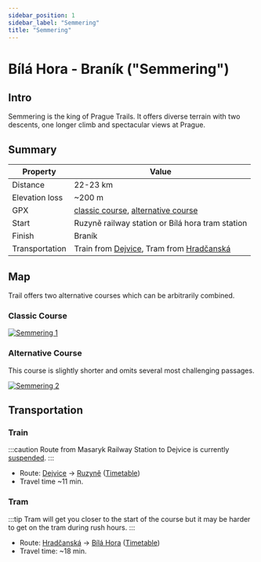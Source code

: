 ```yaml
---
sidebar_position: 1
sidebar_label: "Semmering"
title: "Semmering"
---
```


# Bílá Hora - Braník ("Semmering")

## Intro

Semmering is the king of Prague Trails. It offers diverse terrain with two descents, one longer climb and spectacular views at Prague.

## Summary

| Property | Value |
| --- | --- |
| Distance | 22-23 km |
| Elevation loss | ~200 m |
| GPX | [classic course](/gpx/semmering-1.gpx), [alternative course](/gpx/semmering-2.gpx) |
| Start | Ruzyně railway station or Bílá hora tram station |
| Finish | Braník |
| Transportation | Train from [Dejvice](https://idos.idnes.cz/vlakyautobusymhdvse/spojeni/vysledky/?f=Praha-Dejvice&fc=100003&t=Praha-Ruzyn%C4%9B&tc=100003&direct=true&af=true&fcs=3), Tram from [Hradčanská](https://idos.idnes.cz/vlakyautobusymhdvse/spojeni/vysledky/?f=Hrad%C4%8Dansk%C3%A1&fc=301003&t=Praha,,B%C3%ADl%C3%A1%20Hora&tc=200003&direct=true) |

## Map

Trail offers two alternative courses which can be arbitrarily combined.

### Classic Course

[![Semmering 1][semmering-1]][semmering-1-link]

[semmering-1-link]: https://en.mapy.cz/turisticka?dim=64eb67155dc535a31b5f541f&x=14.3596686&y=50.0597363&z=13
[semmering-1]: /img/trails/prague/semmering-1.png
(Semmering 1)

### Alternative Course

This course is slightly shorter and omits several most challenging passages.

[![Semmering 2][semmering-2]][semmering-2-link]

[semmering-2-link]: https://en.mapy.cz/turisticka?dim=64eb6a1ea2fbb584e150d387&x=14.3596686&y=50.0597363&z=13
[semmering-2]: /img/trails/prague/semmering-2.png
(Semmering 2)

## Transportation

### Train

:::caution
Route from Masaryk Railway Station to Dejvice is currently [suspended](https://www.cd.cz/jizdni-rad/omezeni-provozu/vyluka/14179/).
:::

- Route: [Dejvice](https://mapy.cz/turisticka?source=pubt&id=15212556&x=14.3996363&y=50.0970071&z=17) -> [Ruzyně](https://mapy.cz/turisticka?source=pubt&id=15212575&x=14.3105469&y=50.0839990&z=17) ([Timetable](https://idos.idnes.cz/vlakyautobusymhdvse/spojeni/vysledky/?f=Praha-Dejvice&fc=100003&t=Praha-Ruzyn%C4%9B&tc=100003&direct=true&af=true&fcs=3))
- Travel time ~11 min.

### Tram

:::tip
Tram will get you closer to the start of the course but it may be harder to get on the tram during rush hours.
:::

- Route: [Hradčanská](https://mapy.cz/turisticka?source=pubt&id=15303757&x=14.4037993&y=50.0972997&z=17) -> [Bílá Hora](https://mapy.cz/turisticka?source=pubt&id=15305378&x=14.3227100&y=50.0755054&z=17) ([Timetable](https://idos.idnes.cz/vlakyautobusymhdvse/spojeni/vysledky/?f=Hrad%C4%8Dansk%C3%A1&fc=301003&t=Praha,,B%C3%ADl%C3%A1%20Hora&tc=200003&direct=true))
- Travel time: ~18 min. 
